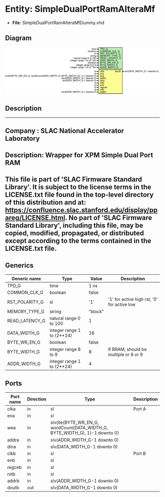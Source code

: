 # Entity: SimpleDualPortRamAlteraMf

- **File**: SimpleDualPortRamAlteraMfDummy.vhd
## Diagram

![Diagram](SimpleDualPortRamAlteraMfDummy.svg "Diagram")
## Description

-----------------------------------------------------------------------------
 Company    : SLAC National Accelerator Laboratory
-----------------------------------------------------------------------------
 Description: Wrapper for XPM Simple Dual Port RAM
-----------------------------------------------------------------------------
 This file is part of 'SLAC Firmware Standard Library'.
 It is subject to the license terms in the LICENSE.txt file found in the
 top-level directory of this distribution and at:
    https://confluence.slac.stanford.edu/display/ppareg/LICENSE.html.
 No part of 'SLAC Firmware Standard Library', including this file,
 may be copied, modified, propagated, or distributed except according to
 the terms contained in the LICENSE.txt file.
-----------------------------------------------------------------------------
## Generics

| Generic name   | Type                       | Value   | Description                                  |
| -------------- | -------------------------- | ------- | -------------------------------------------- |
| TPD_G          | time                       | 1 ns    |                                              |
| COMMON_CLK_G   | boolean                    | false   |                                              |
| RST_POLARITY_G | sl                         | '1'     |  '1' for active high rst, '0' for active low |
| MEMORY_TYPE_G  | string                     | "block" |                                              |
| READ_LATENCY_G | natural range 0 to 100     | 1       |                                              |
| DATA_WIDTH_G   | integer range 1 to (2**24) | 16      |                                              |
| BYTE_WR_EN_G   | boolean                    | false   |                                              |
| BYTE_WIDTH_G   | integer range 8 to 9       | 8       |  If BRAM, should be multiple or 8 or 9       |
| ADDR_WIDTH_G   | integer range 1 to (2**24) | 4       |                                              |
## Ports

| Port name | Direction | Type                                                                        | Description |
| --------- | --------- | --------------------------------------------------------------------------- | ----------- |
| clka      | in        | sl                                                                          | Port A      |
| ena       | in        | sl                                                                          |             |
| wea       | in        | slv(ite(BYTE_WR_EN_G, wordCount(DATA_WIDTH_G, BYTE_WIDTH_G), 1)-1 downto 0) |             |
| addra     | in        | slv(ADDR_WIDTH_G-1 downto 0)                                                |             |
| dina      | in        | slv(DATA_WIDTH_G-1 downto 0)                                                |             |
| clkb      | in        | sl                                                                          | Port B      |
| enb       | in        | sl                                                                          |             |
| regceb    | in        | sl                                                                          |             |
| rstb      | in        | sl                                                                          |             |
| addrb     | in        | slv(ADDR_WIDTH_G-1 downto 0)                                                |             |
| doutb     | out       | slv(DATA_WIDTH_G-1 downto 0)                                                |             |
